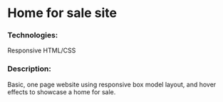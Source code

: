 # Home for sale site
### Technologies: 
Responsive HTML/CSS
### Description:
Basic, one page website using responsive box model layout, and hover effects to showcase a home for sale.
